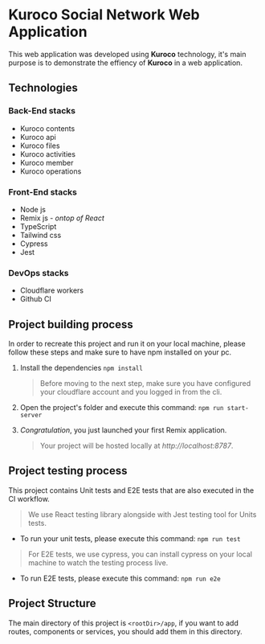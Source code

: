 # Kuroco Social Network Web Application

This web application was developed using **Kuroco** technology, it's main purpose is to demonstrate the effiency of **Kuroco** in a web application.

## Technologies

### Back-End stacks

- Kuroco contents
- Kuroco api
- Kuroco files
- Kuroco activities
- Kuroco member
- Kuroco operations

### Front-End stacks

- Node js
- Remix js - _ontop of React_
- TypeScript
- Tailwind css
- Cypress
- Jest

### DevOps stacks

- Cloudflare workers
- Github CI

## Project building process

In order to recreate this project and run it on your local machine, please follow these steps and make sure to have npm installed on your pc.

1.  Install the dependencies
    `npm install`
    > Before moving to the next step, make sure you have configured your cloudflare account and you logged in from the cli.
2.  Open the project's folder and execute this command:
    `npm run start-server`

3.  _Congratulation_, you just launched your first Remix application.
    > Your project will be hosted locally at _http://localhost:8787_.

## Project testing process

This project contains Unit tests and E2E tests that are also executed in the CI workflow.

> We use React testing library alongside with Jest testing tool for Units tests.

- To run your unit tests, please execute this command:
  `npm run test`

> For E2E tests, we use cypress, you can install cypress on your local machine to watch the testing process live.

- To run E2E tests, please execute this command:
  `npm run e2e`

## Project Structure

The main directory of this project is `<rootDir>/app`, if you want to add routes, components or services, you should add them in this directory.

